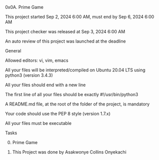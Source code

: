 0x0A. Prime Game

This project started Sep 2, 2024 6:00 AM, must end by Sep 6, 2024 6:00 AM

This project checker was released at Sep 3, 2024 6:00 AM

An auto review of this project was launched at the deadline

General

Allowed editors: vi, vim, emacs

All your files will be interpreted/compiled on Ubuntu 20.04 LTS using python3 (version 3.4.3)

All your files should end with a new line

The first line of all your files should be exactly #!/usr/bin/python3

A README.md file, at the root of the folder of the project, is mandatory

Your code should use the PEP 8 style (version 1.7.x)

All your files must be executable

Tasks

0. Prime Game

1. This Project was done by Asakwonye Collins Onyekachi
